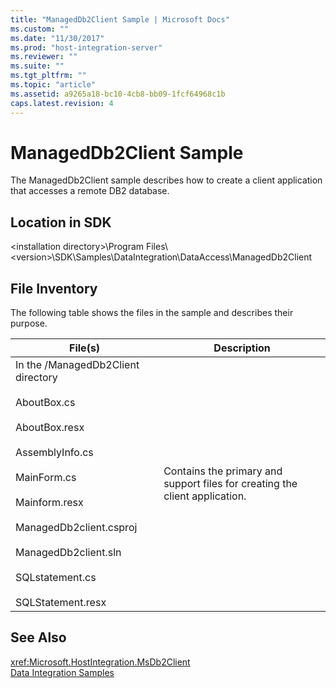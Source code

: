 ```yaml
---
title: "ManagedDb2Client Sample | Microsoft Docs"
ms.custom: ""
ms.date: "11/30/2017"
ms.prod: "host-integration-server"
ms.reviewer: ""
ms.suite: ""
ms.tgt_pltfrm: ""
ms.topic: "article"
ms.assetid: a9265a18-bc10-4cb8-bb09-1fcf64968c1b
caps.latest.revision: 4
---
```

# ManagedDb2Client Sample
The ManagedDb2Client sample describes how to create a client application that accesses a remote DB2 database.  
  
## Location in SDK  
 \<installation directory>\Program Files\\<version\>\SDK\Samples\DataIntegration\DataAccess\ManagedDb2Client  
  
## File Inventory  
 The following table shows the files in the sample and describes their purpose.  
  
|File(s)|Description|  
|---------------|-----------------|  
|In the /ManagedDb2Client directory<br /><br /> AboutBox.cs<br /><br /> AboutBox.resx<br /><br /> AssemblyInfo.cs<br /><br /> MainForm.cs<br /><br /> Mainform.resx<br /><br /> ManagedDb2client.csproj<br /><br /> ManagedDb2client.sln<br /><br /> SQLstatement.cs<br /><br /> SQLStatement.resx|Contains the primary and support files for creating the client application.|  
  
## See Also  
 <xref:Microsoft.HostIntegration.MsDb2Client>   
 [Data Integration Samples](../HIS2010/data-integration-samples.md)